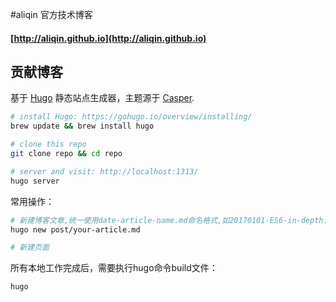#aliqin 官方技术博客
#### [http://aliqin.github.io](http://aliqin.github.io)

## 贡献博客
基于 [Hugo](https://gohugo.io/) 静态站点生成器，主题源于 [Casper](http://themes.gohugo.io/casper/).
```bash
# install Hugo: https://gohugo.io/overview/installing/
brew update && brew install hugo

# clone this repo
git clone repo && cd repo

# server and visit: http://localhost:1313/
hugo server
```
常用操作：
```bash
# 新建博客文章,统一使用date-article-name.md命名格式,如20170101-ES6-in-depth.md
hugo new post/your-article.md

# 新建页面
```
所有本地工作完成后，需要执行hugo命令build文件：
```bash
hugo
```